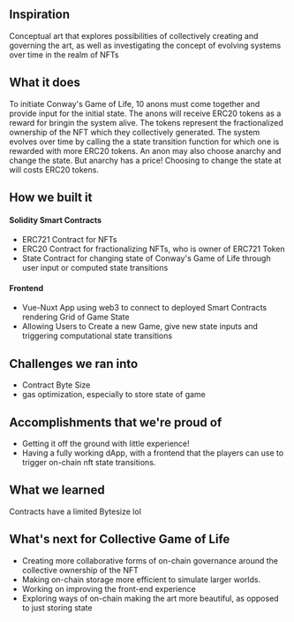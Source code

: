 ## Inspiration
Conceptual art that explores possibilities of collectively creating and governing the art, as well as investigating the concept of evolving systems over time in the realm of NFTs

## What it does
To initiate Conway's Game of Life, 10 anons must come together and provide input for the initial state. The anons will receive ERC20 tokens as a reward for bringin the system alive. The tokens represent the fractionalized ownership of the NFT which they collectively generated. The system evolves over time by calling the a state transition function for which one is rewarded with more ERC20 tokens. An anon may also choose anarchy and change the state. But anarchy has a price! Choosing to change the state at will costs ERC20 tokens. 

## How we built it
#### Solidity Smart Contracts
- ERC721 Contract for NFTs
- ERC20 Contract for fractionalizing NFTs, who is owner of ERC721 Token
- State Contract for changing state of Conway's Game of Life through user input or computed state transitions
#### Frontend
- Vue-Nuxt App using web3 to connect to deployed Smart Contracts rendering Grid of Game State
- Allowing Users to Create a new Game, give new state inputs and triggering computational state transitions

## Challenges we ran into
- Contract Byte Size 
- gas optimization, especially to store state of game

## Accomplishments that we're proud of
- Getting it off the ground with little experience! 
- Having a fully working dApp, with a frontend that the players can use to trigger on-chain nft state transitions.

## What we learned
Contracts have a limited Bytesize lol

## What's next for Collective Game of Life
- Creating more collaborative forms of on-chain governance around the collective ownership of the NFT
- Making on-chain storage more efficient to simulate larger worlds.
- Working on improving the front-end experience
- Exploring ways of on-chain making the art more beautiful, as opposed to just storing state
